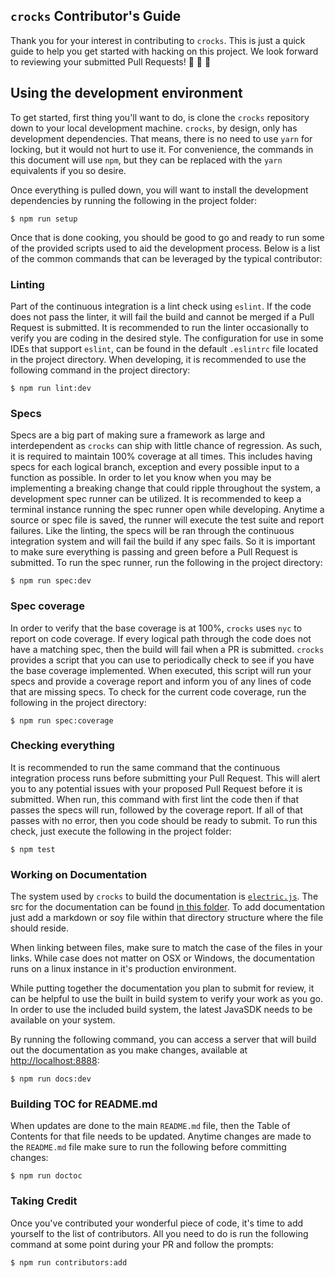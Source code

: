 `crocks` Contributor's Guide
---
Thank you for your interest in contributing to `crocks`. This is just a quick
guide to help you get started with hacking on this project. We look forward to
reviewing your submitted Pull Requests! :tada: :cake: :balloon:

## Using the development environment
To get started, first thing you'll want to do, is clone the `crocks` repository
down to your local development machine. `crocks`, by design, only has
development dependencies. That means, there is no need to use `yarn` for
locking, but it would not hurt to use it. For convenience, the commands in this
document will use `npm`, but they can be replaced with the `yarn` equivalents if
you so desire.

Once everything is pulled down, you will want to install the development
dependencies by running the following in the project folder:

```
$ npm run setup
```

Once that is done cooking, you should be good to go and ready to run some of the
provided scripts used to aid the development process. Below is a list of the
common commands that can be leveraged by the typical contributor:

### Linting
Part of the continuous integration is a lint check using `eslint`. If the code
does not pass the linter, it will fail the build and cannot be merged if a Pull
Request is submitted. It is recommended to run the linter occasionally to verify
you are coding in the desired style. The configuration for use in some IDEs that
support `eslint`, can be found in the default `.eslintrc` file located in the
project directory. When developing, it is recommended to use the following
command in the project directory:

```
$ npm run lint:dev
```

### Specs
Specs are a big part of making sure a framework as large and interdependent as
`crocks` can ship with little chance of regression. As such, it is required to
maintain 100% coverage at all times. This includes having specs for each
logical branch, exception and every possible input to a function as possible.
In order to let you know when you may be implementing a breaking change that
could ripple throughout the system, a development spec runner can be utilized.
It is recommended to keep a terminal instance running the spec runner open while
developing. Anytime a source or spec file is saved, the runner will execute the
test suite and report failures. Like the linting, the specs will be ran through
the continuous integration system and will fail the build if any spec fails. So
it is important to make sure everything is passing and green before a Pull
Request is submitted. To run the spec runner, run the following in the project
directory:

```
$ npm run spec:dev
```

### Spec coverage
In order to verify that the base coverage is at 100%, `crocks` uses `nyc` to
report on code coverage. If every logical path through the code does not have a
matching spec, then the build will fail when a PR is submitted. `crocks`
provides a script that you can use to periodically check to see if you have the
base coverage implemented. When executed, this script will run your specs and
provide a coverage report and inform you of any lines of code that are missing
specs. To check for the current code coverage, run the following in the project
directory:

```
$ npm run spec:coverage
```

### Checking everything
It is recommended to run the same command that the continuous integration
process runs before submitting your Pull Request. This will alert you to any
potential issues with your proposed Pull Request before it is submitted. When
run, this command with first lint the code then if that passes the specs will
run, followed by the coverage report. If all of that passes with no error, then
you code should be ready to submit. To run this check, just execute the
following in the project folder:

```
$ npm test
```

### Working on Documentation
The system used by `crocks` to build the documentation
is [`electric.js`][electric]. The src for the documentation can be
found [in this folder][docs-loc]. To add documentation just add a markdown or
soy file within that directory structure where the file should reside.

When linking between files, make sure to match the case of the files in your
links. While case does not matter on OSX or Windows, the documentation runs on
a linux instance in it's production environment.

While putting together the documentation you plan to submit for review, it can
be helpful to use the built in build system to verify your work as you go. In
order to use the included build system, the latest JavaSDK needs to be available
on your system.

By running the following command, you can access a server that will build out the
documentation as you make changes, available
at [http://localhost:8888](http://localhost:8888):

```
$ npm run docs:dev
```

### Building TOC for README.md
When updates are done to the main `README.md` file, then the Table of Contents for
that file needs to be updated. Anytime changes are made to the `README.md` file
make sure to run the following before committing changes:

```
$ npm run doctoc
```

### Taking Credit
Once you've contributed your wonderful piece of code, it's time to add yourself
to the list of contributors. All you need to do is run the following command
at some point during your PR and follow the prompts:

```
$ npm run contributors:add
```

[electric]: https://electricjs.com/
[docs-loc]: https://github.com/evilsoft/crocks/tree/master/docs/src/pages/docs
